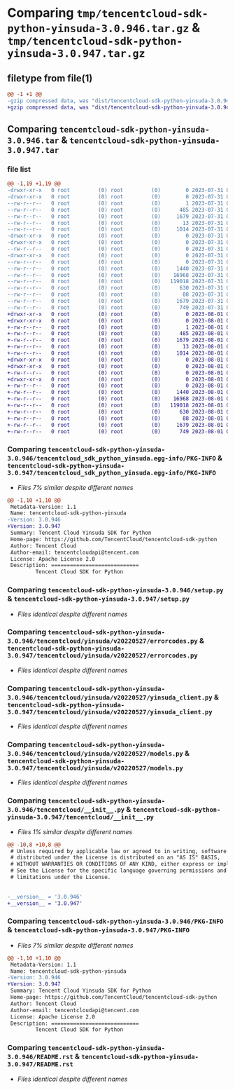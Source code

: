 # Comparing `tmp/tencentcloud-sdk-python-yinsuda-3.0.946.tar.gz` & `tmp/tencentcloud-sdk-python-yinsuda-3.0.947.tar.gz`

## filetype from file(1)

```diff
@@ -1 +1 @@
-gzip compressed data, was "dist/tencentcloud-sdk-python-yinsuda-3.0.946.tar", last modified: Mon Jul 31 00:40:23 2023, max compression
+gzip compressed data, was "dist/tencentcloud-sdk-python-yinsuda-3.0.947.tar", last modified: Tue Aug  1 01:11:43 2023, max compression
```

## Comparing `tencentcloud-sdk-python-yinsuda-3.0.946.tar` & `tencentcloud-sdk-python-yinsuda-3.0.947.tar`

### file list

```diff
@@ -1,19 +1,19 @@
-drwxr-xr-x   0 root         (0) root         (0)        0 2023-07-31 00:40:23.000000 tencentcloud-sdk-python-yinsuda-3.0.946/
-drwxr-xr-x   0 root         (0) root         (0)        0 2023-07-31 00:40:23.000000 tencentcloud-sdk-python-yinsuda-3.0.946/tencentcloud_sdk_python_yinsuda.egg-info/
--rw-r--r--   0 root         (0) root         (0)        1 2023-07-31 00:40:23.000000 tencentcloud-sdk-python-yinsuda-3.0.946/tencentcloud_sdk_python_yinsuda.egg-info/dependency_links.txt
--rw-r--r--   0 root         (0) root         (0)      485 2023-07-31 00:40:23.000000 tencentcloud-sdk-python-yinsuda-3.0.946/tencentcloud_sdk_python_yinsuda.egg-info/SOURCES.txt
--rw-r--r--   0 root         (0) root         (0)     1679 2023-07-31 00:40:23.000000 tencentcloud-sdk-python-yinsuda-3.0.946/tencentcloud_sdk_python_yinsuda.egg-info/PKG-INFO
--rw-r--r--   0 root         (0) root         (0)       13 2023-07-31 00:40:23.000000 tencentcloud-sdk-python-yinsuda-3.0.946/tencentcloud_sdk_python_yinsuda.egg-info/top_level.txt
--rw-r--r--   0 root         (0) root         (0)     1014 2023-07-31 00:40:23.000000 tencentcloud-sdk-python-yinsuda-3.0.946/setup.py
-drwxr-xr-x   0 root         (0) root         (0)        0 2023-07-31 00:40:23.000000 tencentcloud-sdk-python-yinsuda-3.0.946/tencentcloud/
-drwxr-xr-x   0 root         (0) root         (0)        0 2023-07-31 00:40:23.000000 tencentcloud-sdk-python-yinsuda-3.0.946/tencentcloud/yinsuda/
--rw-r--r--   0 root         (0) root         (0)        0 2023-07-31 00:40:23.000000 tencentcloud-sdk-python-yinsuda-3.0.946/tencentcloud/yinsuda/__init__.py
-drwxr-xr-x   0 root         (0) root         (0)        0 2023-07-31 00:40:23.000000 tencentcloud-sdk-python-yinsuda-3.0.946/tencentcloud/yinsuda/v20220527/
--rw-r--r--   0 root         (0) root         (0)        0 2023-07-31 00:40:23.000000 tencentcloud-sdk-python-yinsuda-3.0.946/tencentcloud/yinsuda/v20220527/__init__.py
--rw-r--r--   0 root         (0) root         (0)     1440 2023-07-31 00:40:23.000000 tencentcloud-sdk-python-yinsuda-3.0.946/tencentcloud/yinsuda/v20220527/errorcodes.py
--rw-r--r--   0 root         (0) root         (0)    16968 2023-07-31 00:40:23.000000 tencentcloud-sdk-python-yinsuda-3.0.946/tencentcloud/yinsuda/v20220527/yinsuda_client.py
--rw-r--r--   0 root         (0) root         (0)   119018 2023-07-31 00:40:23.000000 tencentcloud-sdk-python-yinsuda-3.0.946/tencentcloud/yinsuda/v20220527/models.py
--rw-r--r--   0 root         (0) root         (0)      630 2023-07-31 00:40:23.000000 tencentcloud-sdk-python-yinsuda-3.0.946/tencentcloud/__init__.py
--rw-r--r--   0 root         (0) root         (0)       88 2023-07-31 00:40:23.000000 tencentcloud-sdk-python-yinsuda-3.0.946/setup.cfg
--rw-r--r--   0 root         (0) root         (0)     1679 2023-07-31 00:40:23.000000 tencentcloud-sdk-python-yinsuda-3.0.946/PKG-INFO
--rw-r--r--   0 root         (0) root         (0)      749 2023-07-31 00:40:23.000000 tencentcloud-sdk-python-yinsuda-3.0.946/README.rst
+drwxr-xr-x   0 root         (0) root         (0)        0 2023-08-01 01:11:43.000000 tencentcloud-sdk-python-yinsuda-3.0.947/
+drwxr-xr-x   0 root         (0) root         (0)        0 2023-08-01 01:11:43.000000 tencentcloud-sdk-python-yinsuda-3.0.947/tencentcloud_sdk_python_yinsuda.egg-info/
+-rw-r--r--   0 root         (0) root         (0)        1 2023-08-01 01:11:43.000000 tencentcloud-sdk-python-yinsuda-3.0.947/tencentcloud_sdk_python_yinsuda.egg-info/dependency_links.txt
+-rw-r--r--   0 root         (0) root         (0)      485 2023-08-01 01:11:43.000000 tencentcloud-sdk-python-yinsuda-3.0.947/tencentcloud_sdk_python_yinsuda.egg-info/SOURCES.txt
+-rw-r--r--   0 root         (0) root         (0)     1679 2023-08-01 01:11:43.000000 tencentcloud-sdk-python-yinsuda-3.0.947/tencentcloud_sdk_python_yinsuda.egg-info/PKG-INFO
+-rw-r--r--   0 root         (0) root         (0)       13 2023-08-01 01:11:43.000000 tencentcloud-sdk-python-yinsuda-3.0.947/tencentcloud_sdk_python_yinsuda.egg-info/top_level.txt
+-rw-r--r--   0 root         (0) root         (0)     1014 2023-08-01 01:11:43.000000 tencentcloud-sdk-python-yinsuda-3.0.947/setup.py
+drwxr-xr-x   0 root         (0) root         (0)        0 2023-08-01 01:11:43.000000 tencentcloud-sdk-python-yinsuda-3.0.947/tencentcloud/
+drwxr-xr-x   0 root         (0) root         (0)        0 2023-08-01 01:11:43.000000 tencentcloud-sdk-python-yinsuda-3.0.947/tencentcloud/yinsuda/
+-rw-r--r--   0 root         (0) root         (0)        0 2023-08-01 01:11:43.000000 tencentcloud-sdk-python-yinsuda-3.0.947/tencentcloud/yinsuda/__init__.py
+drwxr-xr-x   0 root         (0) root         (0)        0 2023-08-01 01:11:43.000000 tencentcloud-sdk-python-yinsuda-3.0.947/tencentcloud/yinsuda/v20220527/
+-rw-r--r--   0 root         (0) root         (0)        0 2023-08-01 01:11:43.000000 tencentcloud-sdk-python-yinsuda-3.0.947/tencentcloud/yinsuda/v20220527/__init__.py
+-rw-r--r--   0 root         (0) root         (0)     1440 2023-08-01 01:11:43.000000 tencentcloud-sdk-python-yinsuda-3.0.947/tencentcloud/yinsuda/v20220527/errorcodes.py
+-rw-r--r--   0 root         (0) root         (0)    16968 2023-08-01 01:11:43.000000 tencentcloud-sdk-python-yinsuda-3.0.947/tencentcloud/yinsuda/v20220527/yinsuda_client.py
+-rw-r--r--   0 root         (0) root         (0)   119018 2023-08-01 01:11:43.000000 tencentcloud-sdk-python-yinsuda-3.0.947/tencentcloud/yinsuda/v20220527/models.py
+-rw-r--r--   0 root         (0) root         (0)      630 2023-08-01 01:11:43.000000 tencentcloud-sdk-python-yinsuda-3.0.947/tencentcloud/__init__.py
+-rw-r--r--   0 root         (0) root         (0)       88 2023-08-01 01:11:43.000000 tencentcloud-sdk-python-yinsuda-3.0.947/setup.cfg
+-rw-r--r--   0 root         (0) root         (0)     1679 2023-08-01 01:11:43.000000 tencentcloud-sdk-python-yinsuda-3.0.947/PKG-INFO
+-rw-r--r--   0 root         (0) root         (0)      749 2023-08-01 01:11:43.000000 tencentcloud-sdk-python-yinsuda-3.0.947/README.rst
```

### Comparing `tencentcloud-sdk-python-yinsuda-3.0.946/tencentcloud_sdk_python_yinsuda.egg-info/PKG-INFO` & `tencentcloud-sdk-python-yinsuda-3.0.947/tencentcloud_sdk_python_yinsuda.egg-info/PKG-INFO`

 * *Files 7% similar despite different names*

```diff
@@ -1,10 +1,10 @@
 Metadata-Version: 1.1
 Name: tencentcloud-sdk-python-yinsuda
-Version: 3.0.946
+Version: 3.0.947
 Summary: Tencent Cloud Yinsuda SDK for Python
 Home-page: https://github.com/TencentCloud/tencentcloud-sdk-python
 Author: Tencent Cloud
 Author-email: tencentcloudapi@tencent.com
 License: Apache License 2.0
 Description: ============================
         Tencent Cloud SDK for Python
```

### Comparing `tencentcloud-sdk-python-yinsuda-3.0.946/setup.py` & `tencentcloud-sdk-python-yinsuda-3.0.947/setup.py`

 * *Files identical despite different names*

### Comparing `tencentcloud-sdk-python-yinsuda-3.0.946/tencentcloud/yinsuda/v20220527/errorcodes.py` & `tencentcloud-sdk-python-yinsuda-3.0.947/tencentcloud/yinsuda/v20220527/errorcodes.py`

 * *Files identical despite different names*

### Comparing `tencentcloud-sdk-python-yinsuda-3.0.946/tencentcloud/yinsuda/v20220527/yinsuda_client.py` & `tencentcloud-sdk-python-yinsuda-3.0.947/tencentcloud/yinsuda/v20220527/yinsuda_client.py`

 * *Files identical despite different names*

### Comparing `tencentcloud-sdk-python-yinsuda-3.0.946/tencentcloud/yinsuda/v20220527/models.py` & `tencentcloud-sdk-python-yinsuda-3.0.947/tencentcloud/yinsuda/v20220527/models.py`

 * *Files identical despite different names*

### Comparing `tencentcloud-sdk-python-yinsuda-3.0.946/tencentcloud/__init__.py` & `tencentcloud-sdk-python-yinsuda-3.0.947/tencentcloud/__init__.py`

 * *Files 1% similar despite different names*

```diff
@@ -10,8 +10,8 @@
 # Unless required by applicable law or agreed to in writing, software
 # distributed under the License is distributed on an "AS IS" BASIS,
 # WITHOUT WARRANTIES OR CONDITIONS OF ANY KIND, either express or implied.
 # See the License for the specific language governing permissions and
 # limitations under the License.
 
 
-__version__ = '3.0.946'
+__version__ = '3.0.947'
```

### Comparing `tencentcloud-sdk-python-yinsuda-3.0.946/PKG-INFO` & `tencentcloud-sdk-python-yinsuda-3.0.947/PKG-INFO`

 * *Files 7% similar despite different names*

```diff
@@ -1,10 +1,10 @@
 Metadata-Version: 1.1
 Name: tencentcloud-sdk-python-yinsuda
-Version: 3.0.946
+Version: 3.0.947
 Summary: Tencent Cloud Yinsuda SDK for Python
 Home-page: https://github.com/TencentCloud/tencentcloud-sdk-python
 Author: Tencent Cloud
 Author-email: tencentcloudapi@tencent.com
 License: Apache License 2.0
 Description: ============================
         Tencent Cloud SDK for Python
```

### Comparing `tencentcloud-sdk-python-yinsuda-3.0.946/README.rst` & `tencentcloud-sdk-python-yinsuda-3.0.947/README.rst`

 * *Files identical despite different names*

